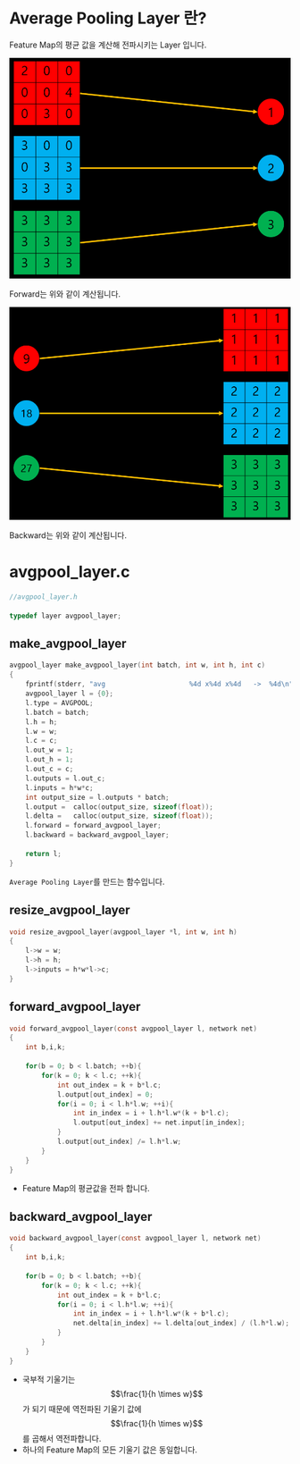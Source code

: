 
# Average Pooling Layer 란?

Feature Map의 평균 값을 계산해 전파시키는 Layer 입니다.



![avgpool](/figure/avgpool.PNG)



Forward는 위와 같이 계산됩니다.




![avgpool_grad](/figure/avgpool_grad.PNG)



Backward는 위와 같이 계산됩니다.

# avgpool_layer.c

```c
//avgpool_layer.h

typedef layer avgpool_layer;
```

## make_avgpool_layer


```c
avgpool_layer make_avgpool_layer(int batch, int w, int h, int c)
{
    fprintf(stderr, "avg                     %4d x%4d x%4d   ->  %4d\n",  w, h, c, c);
    avgpool_layer l = {0};
    l.type = AVGPOOL;
    l.batch = batch;
    l.h = h;
    l.w = w;
    l.c = c;
    l.out_w = 1;
    l.out_h = 1;
    l.out_c = c;
    l.outputs = l.out_c;
    l.inputs = h*w*c;
    int output_size = l.outputs * batch;
    l.output =  calloc(output_size, sizeof(float));
    l.delta =   calloc(output_size, sizeof(float));
    l.forward = forward_avgpool_layer;
    l.backward = backward_avgpool_layer;

    return l;
}
```

`Average Pooling Layer`를 만드는 함수입니다.

## resize_avgpool_layer

```c
void resize_avgpool_layer(avgpool_layer *l, int w, int h)
{
    l->w = w;
    l->h = h;
    l->inputs = h*w*l->c;
}
```

## forward_avgpool_layer

```c
void forward_avgpool_layer(const avgpool_layer l, network net)
{
    int b,i,k;

    for(b = 0; b < l.batch; ++b){
        for(k = 0; k < l.c; ++k){
            int out_index = k + b*l.c;
            l.output[out_index] = 0;
            for(i = 0; i < l.h*l.w; ++i){
                int in_index = i + l.h*l.w*(k + b*l.c);
                l.output[out_index] += net.input[in_index];
            }
            l.output[out_index] /= l.h*l.w;
        }
    }
}
```

- Feature Map의 평균값을 전파 합니다.

## backward_avgpool_layer

```c
void backward_avgpool_layer(const avgpool_layer l, network net)
{
    int b,i,k;

    for(b = 0; b < l.batch; ++b){
        for(k = 0; k < l.c; ++k){
            int out_index = k + b*l.c;
            for(i = 0; i < l.h*l.w; ++i){
                int in_index = i + l.h*l.w*(k + b*l.c);
                net.delta[in_index] += l.delta[out_index] / (l.h*l.w);
            }
        }
    }
}
```

- 국부적 기울기는 $$\frac{1}{h \times w}$$가 되기 때문에 역전파된 기울기 값에 $$\frac{1}{h \times w}$$를 곱해서 역전파합니다.
- 하나의 Feature Map의 모든 기울기 값은 동일합니다.

